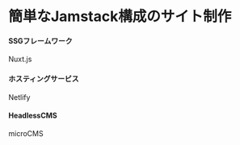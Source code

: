 # 簡単なJamstack構成のサイト制作
<h4>SSGフレームワーク</h4>
Nuxt.js
<h4>ホスティングサービス</h4>
Netlify
<h4>HeadlessCMS</h4>
microCMS
